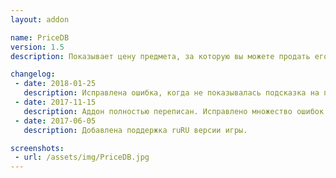 ```yaml
---
layout: addon

name: PriceDB
version: 1.5
description: Показывает цену предмета, за которую вы можете продать его торговцу. При зажатом Shift показывает стоимость покупки и стоимость продажи данного предмета за штуку и за текущую стопку.

changelog:
 - date: 2018-01-25
   description: Исправлена ошибка, когда не показывалась подсказка на предметах с почты и аукциона.
 - date: 2017-11-15
   description: Аддон полностью переписан. Исправлено множество ошибок. Работа аддона не зависит от языка клиента и сервера.
 - date: 2017-06-05
   description: Добавлена поддержка ruRU версии игры.

screenshots:
 - url: /assets/img/PriceDB.jpg
---
```

